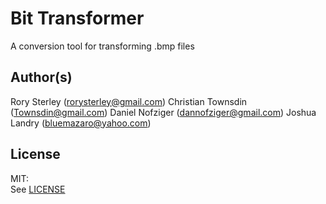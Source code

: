 Bit Transformer
===============

A conversion tool for transforming .bmp files


Author(s)
---------
Rory Sterley (rorysterley@gmail.com)
Christian Townsdin (Townsdin@gmail.com)
Daniel Nofziger (dannofziger@gmail.com)
Joshua Landry (bluemazaro@yahoo.com)


License
-------
MIT:<br>
See [LICENSE](LICENSE)
